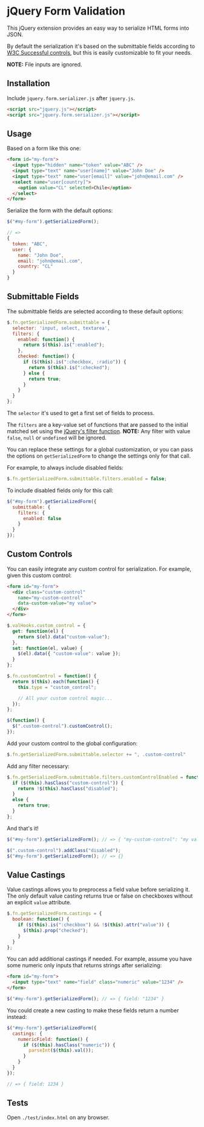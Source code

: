 # jQuery Form Validation

This jQuery extension provides an easy way to serialize HTML forms into JSON.

By default the serialization it's based on the submittable fields according to [W3C Successful controls](http://www.w3.org/TR/html401/interact/forms.html#h-17.13.2), but this is easily customizable to fit your needs.

**NOTE:** File inputs are ignored.

## Installation

Include `jquery.form.serializer.js` after `jquery.js`.

```html
<script src="jquery.js"></script>
<script src="jquery.form.serializer.js"></script>
```

## Usage

Based on a form like this one:

```html
<form id="my-form">
  <input type="hidden" name="token" value="ABC" />
  <input type="text" name="user[name]" value="John Doe" />
  <input type="text" name="user[email]" value="john@email.com" />
  <select name="user[country]">
    <option value="CL" selected>Chile</option>
  </select>
</form>
```

Serialize the form with the default options:

```javascript
$("#my-form").getSerializedForm();

// =>
{
  token: "ABC",
  user: {
    name: "John Doe",
    email: "john@email.com",
    country: "CL"
  }
}
```

## Submittable Fields

The submittable fields are selected according to these default options:

```javascript
$.fn.getSerializedForm.submittable = {
  selector: 'input, select, textarea',
  filters: {
    enabled: function() {
      return $(this).is(":enabled");
    },
    checked: function() {
      if ($(this).is(":checkbox, :radio")) {
        return $(this).is(":checked");
      } else {
        return true;
      }
    }
  }
};
```

The `selector` it's used to get a first set of fields to process.

The `filters` are a key-value set of functions that are passed to the initial matched set using the [jQuery's filter function](http://api.jquery.com/filter/). **NOTE:** Any filter with value `false`, `null` or `undefined` will be ignored.

You can replace these settings for a global customization, or you can pass the options on `getSerializedForm` to change the settings only for that call.

For example, to always include disabled fields:

```javascript
$.fn.getSerializedForm.submittable.filters.enabled = false;
```

To include disabled fields only for this call:

```javascript
$("#my-form").getSerializedForm({
  submittable: {
    filters: {
      enabled: false
    }
  }
});
```

## Custom Controls

You can easily integrate any custom control for serialization. For example, given this custom control:

```html
<form id="my-form">
  <div class="custom-control"
    name="my-custom-control"
    data-custom-value="my value">
  </div>
</form>
```

```javascript
$.valHooks.custom_control = {
  get: function(el) {
    return $(el).data("custom-value");
  },
  set: function(el, value) {
    $(el).data({ "custom-value": value });
  }
};

$.fn.customControl = function() {
  return $(this).each(function() {
    this.type = "custom_control";

    // All your custom control magic...
  });
};

$(function() {
  $(".custom-control").customControl();
});
```

Add your custom control to the global configuration:

```javascript
$.fn.getSerializedForm.submittable.selector += ", .custom-control"
```

Add any filter necessary:

```javascript
$.fn.getSerializedForm.submittable.filters.customControlEnabled = function() {
  if ($(this).hasClass("custom-control")) {
    return !$(this).hasClass("disabled");
  }
  else {
    return true;
  }
};
```

And that's it!

```javascript
$("#my-form").getSerializedForm(); // => { "my-custom-control": "my value" }

$(".custom-control").addClass("disabled");
$("#my-form").getSerializedForm(); // => {}
```

## Value Castings

Value castings allows you to preprocess a field value before serializing it. The only default value casting returns true or false on checkboxes without an explicit `value` attribute.

```javascript
$.fn.getSerializedForm.castings = {
  boolean: function() {
    if ($(this).is(":checkbox") && !$(this).attr("value")) {
      $(this).prop("checked");
    }
  }
};
```

You can add additional castings if needed. For example, assume you have some numeric only inputs that returns strings after serializing:

```html
<form id="my-form">
  <input type="text" name="field" class="numeric" value="1234" />
</form>
```

```javascript
$("#my-form").getSerializedForm(); // => { field: "1234" }
```

You could create a new casting to make these fields return a number instead:

```javascript
$("#my-form").getSerializedForm({
  castings: {
    numericField: function() {
      if ($(this).hasClass("numeric")) {
        parseInt($(this).val());
      }
    }
  }
});

// => { field: 1234 }
```

## Tests

Open `./test/index.html` on any browser.
